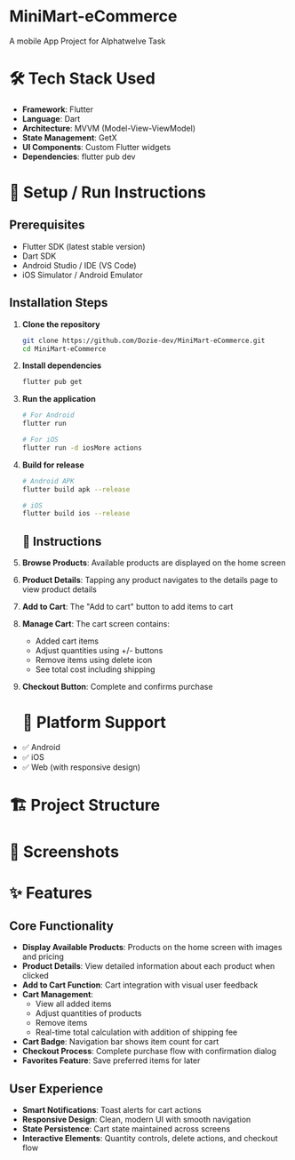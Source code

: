 # MiniMart-eCommerce
A mobile App Project for Alphatwelve Task

# 🛠️ Tech Stack Used 

- **Framework**: Flutter
- **Language**: Dart
- **Architecture**: MVVM (Model-View-ViewModel)
- **State Management**: GetX
- **UI Components**: Custom Flutter widgets
- **Dependencies**: flutter pub dev

# 🚀 Setup / Run Instructions

## Prerequisites
- Flutter SDK (latest stable version)
- Dart SDK
- Android Studio / IDE (VS Code)
- iOS Simulator / Android Emulator

## Installation Steps

1. **Clone the repository**
   ```bash
   git clone https://github.com/Dozie-dev/MiniMart-eCommerce.git
   cd MiniMart-eCommerce
   ```

2. **Install dependencies**
   ```bash
   flutter pub get
   ```

3. **Run the application**
   ```bash
   # For Android
   flutter run

   # For iOS
   flutter run -d iosMore actions

4. **Build for release**
   ```bash
   # Android APK
   flutter build apk --release

   # iOS
   flutter build ios --release
   ```

   ## 🎯 Instructions

1. **Browse Products**: Available products are displayed on the home screen 
2. **Product Details**: Tapping any product navigates to the details page to view product details
3. **Add to Cart**: The "Add to cart" button to add items to cart
4. **Manage Cart**: The cart screen contains:
   - Added cart items
   - Adjust quantities using +/- buttons
   - Remove items using delete icon
   - See total cost including shipping
5. **Checkout Button**: Complete and confirms purchase

   # 📱 Platform Support

- ✅ Android
- ✅ iOS
- ✅ Web (with responsive design)


# 🏗️ Project Structure




# 📱 Screenshots


# ✨ Features

## Core Functionality
- **Display Available Products**: Products on the home screen with images and pricing
- **Product Details**: View detailed information about each product when clicked
- **Add to Cart Function**: Cart integration with visual user feedback
- **Cart Management**: 
  - View all added items
  - Adjust quantities of products
  - Remove items 
  - Real-time total calculation with addition of shipping fee 
- **Cart Badge**: Navigation bar shows item count for cart
- **Checkout Process**: Complete purchase flow with confirmation dialog
- **Favorites Feature**: Save preferred items for later

## User Experience
- **Smart Notifications**: Toast alerts for cart actions
- **Responsive Design**: Clean, modern UI with smooth navigation
- **State Persistence**: Cart state maintained across screens
- **Interactive Elements**: Quantity controls, delete actions, and checkout flow
